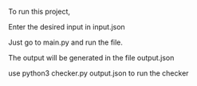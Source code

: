 To run this project, 

Enter the desired input in input.json

Just go to main.py and run the file.

The output will be generated in the file output.json

use python3 checker.py output.json to run the checker
